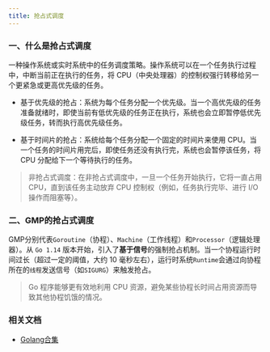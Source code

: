 ```yaml
---
title: 抢占式调度
---
```


### 一、什么是抢占式调度

一种操作系统或实时系统中的任务调度策略。操作系统可以在一个任务执行过程中，中断当前正在执行的任务，将 CPU（中央处理器）的控制权强行转移给另一个更紧急或更高优先级的任务。

- 基于优先级的抢占：系统为每个任务分配一个优先级。当一个高优先级的任务准备就绪时，即使当前有低优先级的任务正在执行，系统也会立即暂停低优先级任务，转而执行高优先级任务。

- 基于时间片的抢占：系统给每个任务分配一个固定的时间片来使用 CPU。当一个任务的时间片用完后，即使任务还没有执行完，系统也会暂停该任务，将 CPU 分配给下一个等待执行的任务。

> 非抢占式调度：在非抢占式调度中，一旦一个任务开始执行，它将一直占用 CPU，直到该任务主动放弃 CPU 控制权（例如，任务执行完毕、进行 I/O 操作而阻塞等）。


### 二、GMP的抢占式调度

GMP分别代表`Goroutine`（协程）、`Machine`（工作线程）和`Processor`（逻辑处理器）。从 `Go 1.14` 版本开始，引入了**基于信号**的强制抢占机制。当一个协程运行时间过长（超过一定的阈值，大约 10 毫秒左右），运行时系统`Runtime`会通过向协程所在的`线程`发送信号（如`SIGURG`）来触发抢占。

> Go 程序能够更有效地利用 CPU 资源，避免某些协程长时间占用资源而导致其他协程饥饿的情况。

### 相关文档

- [Golang合集](https://www.bilibili.com/video/BV1hv411x7we)
